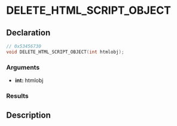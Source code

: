 # DELETE_HTML_SCRIPT_OBJECT

## Declaration
```cpp
// 0x53456730
void DELETE_HTML_SCRIPT_OBJECT(int htmlobj);
```

### Arguments
- **int:** htmlobj

### Results

## Description
